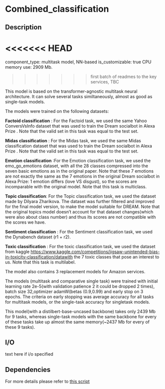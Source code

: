 ﻿
# Combined_classification 

## Description
<<<<<<< HEAD
=======
component_type: multitask model, NN-based
is_customizable: true
CPU memory use: 2909 Mb. 

>>>>>>> first batch of readmes to the key services, TBC

This model is based on the transformer-agnostic multitask neural architecture. It can solve several tasks similtaneously, almost as good as single-task models. 

The models were trained on the following datasets:

**Factoid classification** : For the Factoid task, we used the same Yahoo ConversVsInfo dataset that was used to train the Dream socialbot in Alexa Prize . Note that the valid set in this task was equal to the test set. 

**Midas classification** : For the Midas task, we used the same Midas classification dataset that was used to train the Dream socialbot in Alexa Prize . Note that the valid set in this task was equal to the test set. 

**Emotion classification** :For the Emotion classification task, we used the emo\_go\_emotions dataset, with all the 28 classes compressed into the seven basic emotions as in the original paper. Note that these 7 emotions are not exactly the same as the 7 emotions in the original Dream socialbot in Alexa Prize: 1 emotion differs (love VS disgust), so the scores are incomparable with the original model. Note that this task is multiclass. 

**Topic classification**: For the Topic classification task, we used the dataset made by Dilyara Zharikova. The dataset was further filtered and improved for the final model version, to make the model suitable for DREAM. Note that the original topics model doesn’t account for that dataset changes(which were also about class number) and thus its scores are not compatible with the scores we have.

**Sentiment classification** : For the Sentiment classification task, we used the Dynabench dataset (r1 + r2). 

**Toxic classification** : For the toxic classification task, we used the dataset from kaggle <https://www.kaggle.com/competitions/jigsaw-unintended-bias-in-toxicity-classification/datawith> the 7 toxic classes that pose an interest to us. Note that this task is multilabel.

The model also contains 3 replacement models for Amazon services.

The models (multitask and comparative single task) were trained with initial learning rate 2e-5(with validation patience 2 it could be dropped 2 times), batch size 32,optimizer adamW(betas (0.9,0.99) and early stop on 3 epochs. The criteria on early stopping was average accuracy for all tasks for multitask models, or the single-task accuracy for singletask models.

This model(with a distilbert-base-uncased backbone) takes only 2439 Mb for 9 tasks, whereas single-task models with the same backbone for every of these tasks take up almost the same memory(~2437 Mb for every of these 9 tasks).

## I/O
text here if i/o specified

## Dependencies

For more details please refer to [this script](server.py)